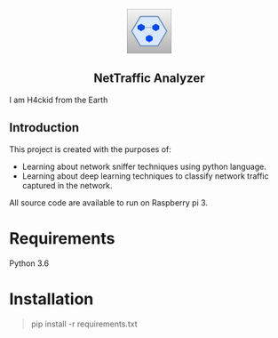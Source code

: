 <!-- all comment are written here -->
<!-- Project logo-->
<p align="center">
<a href="https://github.com/kcsmta/NetTraffic_Analyzer">
    <img src="resources/logo.png" width="80" height="80">
</a>
</p>

<h2 align="center">
    NetTraffic Analyzer
</h2>

I am H4ckid from the Earth

## Introduction
This project is created with the purposes of:
* Learning about network sniffer techniques using python language.
* Learning about deep learning techniques to classify network traffic captured
in the network. 
<p>
All source code are available to run on Raspberry pi 3. 
</p>

# Requirements
Python 3.6
# Installation

> pip install -r requirements.txt


